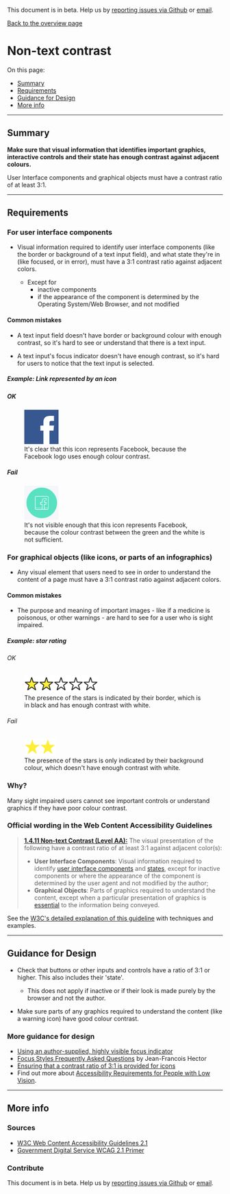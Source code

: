 This document is in beta. Help us by [reporting issues via Github](https://github.com/jfhector/accessibility-guidelines) or [email](mailto:jeanfrancois.hector@googlemail.com).

[Back to the overview page](./../index.html)

# Non-text contrast

On this page:

- [Summary](#summary)
- [Requirements](#requirements)
- [Guidance for Design](#guidance-for-design)
- [More info](#more-info)

---

## Summary

**Make sure that visual information that identifies important graphics, interactive controls and their **state** has enough contrast against adjacent colours.**

User Interface components and graphical objects must have a contrast ratio of at least 3:1.

---

## Requirements

### For user interface components

- Visual information required to identify user interface components (like the border or background of a text input field), and what state they're in (like focused, or in error), must have a 3:1 contrast ratio against adjacent colors.

  - Except for
    - inactive components
    - if the appearance of the component is determined by the Operating System/Web Browser, and not modified

#### Common mistakes

- A text input field doesn't have border or background colour with enough contrast, so it's hard to see or understand that there is a text input.

- A text input's focus indicator doesn't have enough contrast, so it's hard for users to notice that the text input is selected.

##### Example: Link represented by an icon

##### OK

<figure>
  <img src="../assets/icon_1411_success.png" height="80">
  <caption><div>It's clear that this icon represents Facebook, because the Facebook logo uses enough colour contrast.</div></caption>
</figure>

##### Fail

<figure>
  <img src="../assets/icon_1411_fail.png" height="80">
  <caption><div>It's not visible enough that this icon represents Facebook, because the colour contrast between the green and the white is not sufficient.</div></caption>
</figure>

### For graphical objects (like icons, or parts of an infographics)

- Any visual element that users need to see in order to understand the content of a page must have a 3:1 contrast ratio against adjacent colors.

#### Common mistakes

- The purpose and meaning of important images - like if a medicine is poisonous, or other warnings - are hard to see for a user who is sight impaired.

##### Example: star rating

###### OK

<figure>
  <img src="../assets/star_rating_1411_success.png" height="40">
  <caption><div>The presence of the stars is indicated by their border, which is in black and has enough contrast with white.</div></caption>
</figure>

###### Fail

<figure>
  <img src="../assets/star_rating_1411_fail.png" height="40">
  <caption><div>The presence of the stars is only indicated by their background colour, which doesn't have enough contrast with white.</div></caption>
</figure>

### Why?

Many sight impaired users cannot see important controls or understand graphics if they have poor colour contrast.

### Official wording in the Web Content Accessibility Guidelines

> [**1.4.11 Non-text Contrast (Level AA):**](https://www.w3.org/TR/UNDERSTANDING-WCAG20/content-structure-separation-programmatic.html) The visual presentation of the following have a contrast ratio of at least 3:1 against adjacent color(s):
>
> - **User Interface Components**: Visual information required to identify [user interface components](https://www.w3.org/WAI/WCAG21/Understanding/non-text-contrast.html#dfn-user-interface-component) and [states](https://www.w3.org/WAI/WCAG21/Understanding/non-text-contrast.html#dfn-state), except for inactive components or where the appearance of the component is determined by the user agent and not modified by the author;
> - **Graphical Objects**: Parts of graphics required to understand the content, except when a particular presentation of graphics is [essential](https://www.w3.org/WAI/WCAG21/Understanding/non-text-contrast.html#dfn-essential) to the information being conveyed.

See the [W3C's detailed explanation of this guideline](https://www.w3.org/TR/UNDERSTANDING-WCAG20/content-structure-separation-programmatic.html) with techniques and examples.

---

## Guidance for Design

- Check that buttons or other inputs and controls have a ratio of 3:1 or higher. This also includes their 'state'.

  - This does not apply if inactive or if their look is made purely by the browser and not the author.

- Make sure parts of any graphics required to understand the content (like a warning icon) have good colour contrast.

### More guidance for design

- [Using an author-supplied, highly visible focus indicator](https://www.w3.org/WAI/WCAG21/Techniques/general/G195)
- [Focus Styles Frequently Asked Questions](https://docs.google.com/document/d/1I9AvA3cPDlNdNpBZ1Kotk0CRLjL4aNe5Fkjs6S61nBI/edit?usp=sharing) by Jean-Francois Hector
- [Ensuring that a contrast ratio of 3:1 is provided for icons](https://www.w3.org/WAI/WCAG21/Techniques/general/G207)
- Find out more about [Accessibility Requirements for People with Low Vision](http://w3c.github.io/low-vision-a11y-tf/requirements.html).

---

## More info

### Sources

- [W3C Web Content Accessibility Guidelines 2.1](https://www.w3.org/TR/WCAG21/)
- [Government Digital Service WCAG 2.1 Primer](https://alphagov.github.io/wcag-primer/)

### Contribute

This document is in beta. Help us by [reporting issues via Github](https://github.com/jfhector/accessibility-guidelines) or [email](mailto:jeanfrancois.hector@googlemail.com).
